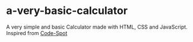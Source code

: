 # a-very-basic-calculator
A very simple and basic Calculator made with HTML, CSS and JavaScript.
Inspired from [Code-Spot](https://github.com/abarna-codespot/A-simple-Calculator)
